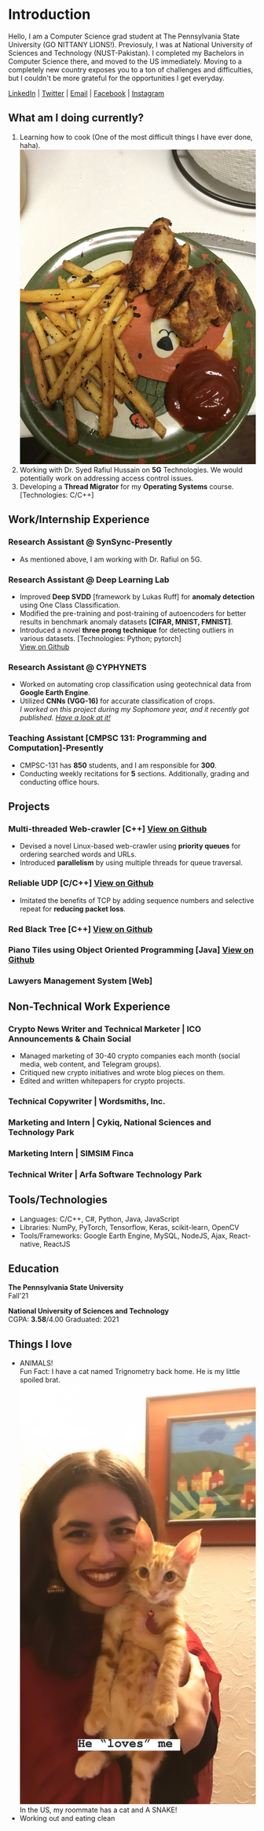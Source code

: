 # Introduction 
Hello, I am a Computer Science grad student at The Pennsylvania State University (GO NITTANY LIONS!). Previosuly, I was at National University of Sciences and Technology (NUST-Pakistan). I completed my Bachelors in Computer Science there, and moved to the US immediately. Moving to a completely new country exposes you to a ton of challenges and difficulties, but I couldn't be more grateful for the opportunities I get everyday. 

[LinkedIn](www.linkedin.com/in/tatheer-zahra14/) | [Twitter](wwww.twitter.com/TatheerZahara) | [Email](tatheer13@gmail.com) | [Facebook](https://www.facebook.com/tatheer.zahara.75/) | [Instagram](https://www.instagram.com/tatheer10/)

## What am I doing currently? 
1. Learning how to cook (One of the most difficult things I have ever done, haha). <br>![Image](Food.jpg)<br>
2. Working with Dr. Syed Rafiul Hussain on **5G** Technologies. We would potentially work on addressing access control issues. 
3. Developing a **Thread Migrator** for my **Operating Systems** course. [Technologies: C/C++]

## Work/Internship Experience

### Research Assistant @ SynSync-Presently
* As mentioned above, I am working with Dr. Rafiul on 5G. 

### Research Assistant @ Deep Learning Lab <br>
* Improved **Deep SVDD** [framework by Lukas Ruff] for **anomaly detection** using One Class Classification. <br>
* Modified the pre-training and post-training of autoencoders for better results in benchmark anomaly datasets **[CIFAR, MNIST, FMNIST]**. <br>
* Introduced a novel **three prong technique** for detecting outliers in various datasets. [Technologies: Python; pytorch] <br>
[View on Github](https://github.com/TatheerZahara/Deep-SVDD-PyTorch-experiments.git)

### Research Assistant @ CYPHYNETS <br>
* Worked on automating crop classification using geotechnical data from **Google Earth Engine**. <br>
* Utilized **CNNs (VGG-16)** for accurate classification of crops. <br>
*I worked on this project during my Sophomore year, and it recently got published. [Have a look at it!](https://ieeexplore.ieee.org/document/9506046)* 

### Teaching Assistant [CMPSC 131: Programming and Computation]-Presently       
* CMPSC-131 has **850** students, and I am responsible for **300**. 
* Conducting weekly recitations for **5** sections.  Additionally, grading and conducting office hours. 

## Projects

### Multi-threaded Web-crawler [C++] [View on Github](https://github.com/TatheerZahara/Multi-threaded-Web-Crawler-Using-Priority-Queues-.git)
* Devised a novel Linux-based web-crawler using **priority queues** for ordering searched words and URLs.
* Introduced **parallelism** by using multiple threads for queue traversal. 

### Reliable UDP [C/C++] [View on Github](https://github.com/TatheerZahara/Reliable-UDP.git)
* Imitated the benefits of TCP by adding sequence numbers and selective repeat for **reducing packet loss**. 

### Red Black Tree [C++] [View on Github](https://github.com/TatheerZahara/Red-Black-Tree-Implementation.git)

### Piano Tiles using Object Oriented Programming [Java] [View on Github](https://github.com/TatheerZahara/Piano-Tiles-Using-Object-Oriented-Programming.git)

### Lawyers Management System [Web]

## Non-Technical Work Experience 
### Crypto News Writer and Technical Marketer | ICO Announcements & Chain Social
* Managed marketing of 30-40 crypto companies each month (social media, web content, and Telegram groups).
* Critiqued new crypto initiatives and wrote blog pieces on them. 
* Edited and written whitepapers for crypto projects. 
### Technical Copywriter | Wordsmiths, Inc.                                                                                         
### Marketing and Intern | Cykiq, National Sciences and Technology Park                                        
### Marketing Intern | SIMSIM Finca                                                                                                    
### Technical Writer | Arfa Software Technology Park                                                                           
## Tools/Technologies 
* Languages: C/C++, C#, Python, Java, JavaScript 
* Libraries: NumPy, PyTorch, Tensorflow, Keras, scikit-learn, OpenCV 
* Tools/Frameworks: Google Earth Engine, MySQL, NodeJS, Ajax, React-native, ReactJS

## Education 
**The Pennsylvania State University** <br>
Fall'21

**National University of Sciences and Technology** <br>
CGPA: **3.58**/4.00        Graduated: 2021

## Things I love 
- ANIMALS! <br> Fun Fact: I have a cat named Trignometry back home. He is my little spoiled brat. <br> ![img](MeandTrig.JPG)<br> In the US, my roommate has a cat and A SNAKE! 
- Working out and eating clean 





